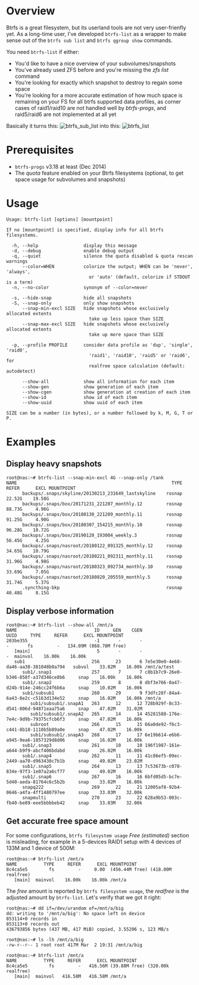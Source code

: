 # Overview

Btrfs is a great filesystem, but its userland tools are not very user-frienfly yet.
As a long-time user, I've developed `btrfs-list` as a wrapper to make sense out of the `btrfs sub list` and `btrfs qgroup show` commands.

You need `btrfs-list` if either:
- You'd like to have a nice overview of your subvolumes/snapshots
- You've already used ZFS before and you're missing the _zfs list_ command
- You're looking for exactly which snapshot to destroy to regain some space
- You're looking for a more accurate estimation of how much space is remaining on your FS for all btrfs supported data profiles, as corner cases of raid1/raid10 are not handled well by _btrfs-progs_, and raid5/raid6 are not implemented at all yet

Basically it turns this:
![btrfs_sub_list](https://user-images.githubusercontent.com/218502/53362053-99564e00-3939-11e9-9072-1d9ef617971f.PNG)
into this:
![btrfs_list](https://user-images.githubusercontent.com/218502/53362048-965b5d80-3939-11e9-8e2f-8f92c7db79e4.PNG)

# Prerequisites
- `btrfs-progs` v3.18 at least (Dec 2014)
- The _quota_ feature enabled on your Btrfs filesystems (optional, to get space usage for subvolumes and snapshots)

# Usage

```
Usage: btrfs-list [options] [mountpoint]

If no [mountpoint] is specified, display info for all btrfs filesystems.

  -h, --help                 display this message
  -d, --debug                enable debug output
  -q, --quiet                silence the quota disabled & quota rescan warnings
      --color=WHEN           colorize the output; WHEN can be 'never', 'always',
                               or 'auto' (default, colorize if STDOUT is a term)
  -n, --no-color             synonym of --color=never

  -s, --hide-snap            hide all snapshots
  -S, --snap-only            only show snapshots
      --snap-min-excl SIZE   hide snapshots whose exclusively allocated extents
                               take up less space than SIZE
      --snap-max-excl SIZE   hide snapshots whose exclusively allocated extents
                               take up more space than SIZE

  -p, --profile PROFILE      consider data profile as 'dup', 'single', 'raid0',
                               'raid1', 'raid10', 'raid5' or 'raid6', for
                               realfree space calculation (default: autodetect)

      --show-all             show all information for each item
      --show-gen             show generation of each item
      --show-cgen            show generation at creation of each item
      --show-id              show id of each item
      --show-uuid            show uuid of each item

SIZE can be a number (in bytes), or a number followed by k, M, G, T or P.
```

# Examples

## Display heavy snapshots

```
root@nas:~# btrfs-list --snap-min-excl 4G --snap-only /tank
NAME                                                          TYPE     REFER      EXCL MOUNTPOINT
      backups/.snaps/skyline/20130213_231649_lastskyline    rosnap    22.52G    19.58G
      backups/.snaps/box/20171231_221207_monthly.12         rosnap    88.73G     4.96G
      backups/.snaps/box/20180130_221209_monthly.11         rosnap    91.25G     4.90G
      backups/.snaps/box/20180307_154215_monthly.10         rosnap    96.28G    10.72G
      backups/.snaps/box/20190120_193004_weekly.3           rosnap    56.45G     4.25G
      backups/.snaps/nasroot/20180122_091325_monthly.12     rosnap    34.65G    10.79G
      backups/.snaps/nasroot/20180221_092311_monthly.11     rosnap    31.96G     4.98G
      backups/.snaps/nasroot/20180323_092734_monthly.10     rosnap    33.69G     7.05G
      backups/.snaps/nasroot/20180820_205559_monthly.5      rosnap    31.74G     5.37G
      .syncthing-bkp                                        rosnap    40.48G     8.15G
```

## Display verbose information

```
root@nas:~# btrfs-list --show-all /mnt/a
NAME                             ID     GEN    CGEN                                 UUID     TYPE     REFER      EXCL MOUNTPOINT
203be355                         -1       -       -                                    -       fs         -   134.09M (868.78M free)
   [main]                         5       -       -                                    -  mainvol    16.00k    16.00k
   sub1                         256      23       6 7e5e30e0-4e68-da46-aa38-381048b0a794   subvol    33.02M    16.00k /mnt/a/test
      sub1/.snap1               257       7       7 c8b1b7c9-26e0-b346-858f-a37d346ce8b6     snap    16.00k    16.00k
      sub1/.snap2               259       8       8 dbf3e766-0a47-d24b-914e-246cc24f6b6a     snap    10.02M    16.00k
      sub1/subsub1              260      29       9 f3dfc28f-84a4-6a43-8e2c-c5163d134e52     snap    16.02M    16.00k /mnt/a
         sub1/subsub1/.snapA1   263      12      12 728b929f-8c33-d541-806d-94871eaa75a6     snap    47.02M    31.02M
         sub1/subsub1/.snapA2   265      14      14 45281588-176e-7e4c-9d9b-79375cfcb6f3     snap    47.02M    16.00k
         subroot                266      15      15 66a0de92-f6c3-c441-8b18-1110b5b89a0e     snap    47.02M    16.00k
         sub1/subsub1/.snapA3   268      17      17 6e19b614-e6b6-a945-9ea6-1857329d8d06     snap    16.02M    16.00k
      sub1/.snap3               261      10      10 196f1987-161e-a644-b9f9-abcf406bdabd     snap    26.02M    16.00k
      sub1/.snap4               262      11      11 41c86ef5-09ec-2449-aa70-d963430c7b1b     snap    49.02M    23.02M
      sub1/.snap5               264      13      13 7c53673b-c078-834e-97f3-1e07a2a6cf77     snap    49.02M    16.00k
      sub1/.snap6               267      16      16 6bfd05d5-bc7e-5d40-aeda-81764c6c5b2b     snap    33.02M    16.00k
      snapq222                  269      22      21 12005af8-92b4-0646-a4fa-4ff1480797ee     snap    33.03M    32.00k
      snapmulti                 270      23      22 628a9b53-003c-fb40-be89-eee5bbbbeb42     snap    33.03M    32.00k
```

## Get accurate free space amount

For some configurations, `btrfs filesystem usage` *Free (estimated)* section is misleading, for example in a 5-devices RAID1 setup with 4 devices of 133M and 1 device of 500M:

```
root@nas:~# btrfs-list /mnt/a
NAME          TYPE     REFER      EXCL MOUNTPOINT
8c4ca5e5        fs         -     0.00  (456.44M free) (418.00M realfree)
   [main]  mainvol    16.00k    16.00k /mnt/a
```

The *free* amount is reported by `btrfs filesystem usage`, the *realfree* is the adjusted amount by `btrfs-list`. Let's verify that we got it right:

```
root@nas:~# dd if=/dev/urandom of=/mnt/a/big
dd: writing to '/mnt/a/big': No space left on device
853114+0 records in
853113+0 records out
436793856 bytes (437 MB, 417 MiB) copied, 3.55206 s, 123 MB/s

root@nas:~# ls -lh /mnt/a/big
-rw-r--r-- 1 root root 417M Mar  2 19:31 /mnt/a/big

root@nas:~# btrfs-list /mnt/a
NAME          TYPE     REFER      EXCL MOUNTPOINT
8c4ca5e5        fs         -   416.56M (39.88M free) (320.00k realfree)
   [main]  mainvol   416.58M   416.58M /mnt/a
```
